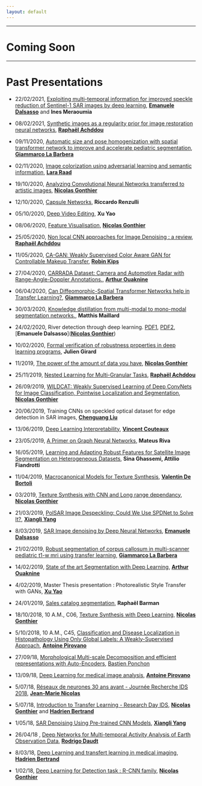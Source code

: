```yaml
---
layout: default
---
```


** **

# Coming Soon


* * *


# Past Presentations
- 22/02/2021, [Exploiting multi-temporal information for improved speckle reduction of Sentinel-1 SAR images by deep learning](https://drive.google.com/file/d/1Wdswpc_n2zPCpVuIWnpIxwIjxrF9epYD/view?usp=sharing), [**Emanuele Dalsasso**](https://perso.telecom-paristech.fr/dalsasso/) and **Ines Meraoumia**

- 08/02/2021, [Synthetic images as a regularity prior for image restoration neural networks](https://drive.google.com/file/d/1h8JBTcKdz1JKwgsLTcjfGRX_faOVvRiT/view?usp=sharing), [**Raphaël Achddou**](https://perso.telecom-paristech.fr/rachddou/)

- 09/11/2020, [Automatic size and pose homogenization with spatial transformer network to improve and accelerate pediatric segmentation](https://drive.google.com/file/d/1HgOwcWXxcftcymGcEmtqTZ4jJLCLAAHg/view?usp=sharing), [**Giammarco La Barbera**]( https://www.linkedin.com/in/giammarco-la-barbera-423464176/)

- 02/11/2020, [Image colorization using adversarial learning and semantic information](https://drive.google.com/file/d/17Ytv4vg9oQE26Tf9V-SRywWFj1KO1sqH/view?usp=sharing), [**Lara Raad**]( http://dev.ipol.im/~lraad/)

- 19/10/2020, [Analyzing Convolutional Neural Networks transferred to artistic images](https://drive.google.com/file/d/11VhsdbESCpSytNCyHcBk9Ib5mKScePZm/view?usp=sharing), [**Nicolas Gonthier**](https://perso.telecom-paristech.fr/gonthier/)

- 12/10/2020, [Capsule Networks](https://drive.google.com/file/d/18TtvUJ4XLGA1_XmtBonYSg4hdfDTkhOU/view?usp=sharing), **Riccardo Renzulli**

- 05/10/2020, [Deep Video Editing](https://drive.google.com/file/d/1V2mPGoxAtl5wK4ZD_U-J_VM0JwtgqCv_/view?usp=sharing), **Xu Yao**

- 08/06/2020, [Feature Visualisation](https://drive.google.com/file/d/1dRuctbICKnXDsiVUarFGigL-cCpco_xY/view?usp=sharing), [**Nicolas Gonthier**](https://perso.telecom-paristech.fr/gonthier/)

- 25/05/2020, [Non local CNN approaches for Image Denoising : a review](https://drive.google.com/open?id=18AEHplpG6sqsdHElXD3nIu4oyAISyz3L), [**Raphaël Achddou**](https://perso.telecom-paristech.fr/rachddou/)

- 11/05/2020, [CA-GAN: Weakly Supervised Color Aware GAN for Controllable Makeup Transfer](https://drive.google.com/file/d/1Yaf87of6JVdVdvQBt18jkCwKqtESbd5z/view?usp=sharing), [**Robin Kips**](https://scholar.google.com/citations?user=RwyrWEkAAAAJ&hl=fr)

- 27/04/2020, [CARRADA Dataset: Camera and Automotive Radar with Range-Angle-Doppler Annotations.](https://drive.google.com/open?id=1ReZkysMS1x7BwtG7t4stJSzXdzYJbm5O), [**Arthur Ouaknine**](https://arthurouaknine.github.io/)

- 06/04/2020, [Can Diffeomorphic-Spatial Transformer Networks help in Transfer Learning?](https://drive.google.com/open?id=1wBXvWxnGqTXAg17inEnRjDf_H4q6CL4r), [**Giammarco La Barbera**]( https://www.linkedin.com/in/giammarco-la-barbera-423464176/)

- 30/03/2020, [Knowledge distillation from multi-modal to mono-modal segmentation networks.](https://drive.google.com/open?id=18jgAK3_ySrYkIztth-BFesaq2cVePxC5), **Matthis Maillard**

- 24/02/2020, River detection through deep learning. [PDF1](https://drive.google.com/open?id=1UNa2fhFSdQJheQbTKjXuRNCTLgK5_NSO), [PDF2](https://drive.google.com/open?id=1I2xu1YLfTLoBYMqlW_g9bUB-W-xZYwyf), [**Emanuele Dalsasso**]([**Nicolas Gonthier**](https://perso.telecom-paristech.fr/dalsasso/))

- 10/02/2020, [Formal verification of robustness properties in deep learning programs](https://drive.google.com/file/d/18UkcWcXCMWwAwRb3goutnKKA8URgP2_M/view?usp=sharing), **Julien Girard**

- 11/2019, [The power of the amount of data you have](https://drive.google.com/file/d/1zzQFMOAA95UlO6wPLak-HrXe7U_AaprD/view?usp=sharing), [**Nicolas Gonthier**](https://perso.telecom-paristech.fr/gonthier/) 

- 25/11/2019, [Nested Learning for Multi-Granular Tasks](https://drive.google.com/open?id=1Ze8Qxi81C9g-_9cUqw2o_U2vditcAdb-), [**Raphaël Achddou**](https://perso.telecom-paristech.fr/rachddou/)

- 26/09/2019, [WILDCAT: Weakly Supervised Learning of Deep ConvNets for Image Classification, Pointwise Localization and Segmentation](https://drive.google.com/file/d/1Or88rsawqvSXHheQmIbSLuCnmM1souBs/view?usp=sharing), [**Nicolas Gonthier**](https://perso.telecom-paristech.fr/gonthier/)

- 20/06/2019, Training CNNs on speckled optical dataset for edge detection in SAR images, [**Chenguang Liu**](https://perso.telecom-paristech.fr/cheliu/)

- 13/06/2019, [Deep Learning Interpretability](https://drive.google.com/file/d/1qOEEGpl7epR3Z7iZ0tPZVLC_1Bw4EPH3/view?usp=sharing), [**Vincent Couteaux**](https://www.linkedin.com/in/vincent-couteaux-44269313b/)

- 23/05/2019, [A Primer on Graph Neural Networks](https://drive.google.com/file/d/1GeSgil9THf2v9fdp76fbHgG3SikAHXIb/view?usp=sharing), **Mateus Riva**

- 16/05/2019, [Learning and Adapting Robust Features for Satellite Image Segmentation on Heterogeneous Datasets](https://drive.google.com/open?id=1YAN9cGK7iSidgUOHzxMMsZrOJJnZdZFR), **Sina Ghassemi, Attilio Fiandrotti**

- 11/04/2019, [Macrocanonical Models for Texture Synthesis](https://partage.mines-telecom.fr/index.php/s/oWL05qwhbX1NAdC), [**Valentin De Bortoli**](https://vdeborto.github.io/)

- 03/2019, [Texture Synthesis with CNN and Long range dependancy](https://drive.google.com/file/d/1ULLFgWhGhNsKFbUqP44nHbd6hMVlIo9O/view?usp=sharing), [**Nicolas Gonthier**](https://perso.telecom-paristech.fr/gonthier/)

- 21/03/2019, [PolSAR Image Despeckling: Could We Use SPDNet to Solve It?](https://partage.mines-telecom.fr/index.php/s/8B7bZzO32t8qlvL), [**Xiangli Yang**](https://www.researchgate.net/profile/Xiangli_Yang)

- 8/03/2019, [SAR Image denoising by Deep Neural Networks](https://partage.mines-telecom.fr/index.php/s/JwKnopngwf4Ttzl), [**Emanuele Dalsasso**](https://www.linkedin.com/in/emanuele-dalsasso-2b1b19152/)

- 21/02/2019, [Robust segmentation of corpus callosum in multi-scanner pediatric t1-w mri using transfer learning](https://partage.mines-telecom.fr/index.php/s/iuOw8qJShWWbSGO), [**Giammarco La Barbera**]( https://www.linkedin.com/in/giammarco-la-barbera-423464176/)

- 14/02/2019, [State of the art Segmentation with Deep Learning](https://partage.mines-telecom.fr/index.php/s/9GFbWHgviuwtJxk), [**Arthur Ouaknine**](https://arthurouaknine.github.io/)

- 4/02/2019, Master Thesis presentation : Photorealistic Style Transfer with GANs, [**Xu Yao**](https://www.linkedin.com/in/yao-xu-225465106/?originalSubdomain=fr)

- 24/01/2019, [Sales catalog segmentation](https://partage.mines-telecom.fr/index.php/s/9TFDnR3P4t3KGSl), **Raphaël Barman**

- 18/10/2018, 10 A.M., C06, [Texture Synthesis with Deep Learning](https://drive.google.com/file/d/1zzQFMOAA95UlO6wPLak-HrXe7U_AaprD/view?usp=sharing), [**Nicolas Gonthier**](https://perso.telecom-paristech.fr/gonthier/)

- 5/10/2018, 10 A.M., C45, [Classification and Disease Localization in Histopathology Using Only Global Labels: A Weakly-Supervised Approach](https://partage.mines-telecom.fr/index.php/s/Zk6iHUpszopKQTS), [**Antoine Pirovano**](https://www.linkedin.com/in/antoine-pirovano-6271b110a/?originalSubdomain=fr)

- 27/09/18, [Morphological Multi-scale Decomposition and efficient representations with Auto-Encoders](https://partage.mines-telecom.fr/index.php/s/hFddW5fy07FlxmV), [Bastien Ponchon](https://www.linkedin.com/in/bastien-ponchon-10387612b/?originalSubdomain=fr)

- 13/09/18, [Deep Learning for medical image analysis](https://partage.mines-telecom.fr/index.php/s/3NYlpinLGpoZgRS), [**Antoine Pirovano**](https://www.linkedin.com/in/antoine-pirovano-6271b110a/?originalSubdomain=fr)

- 5/07/18, [Réseaux de neurones 30 ans avant - Journée Recherche IDS 2018](https://partage.mines-telecom.fr/index.php/s/0MAvHx3o84vHMOc), [**Jean-Marie Nicolas**](https://perso.telecom-paristech.fr/nicolas/)

- 5/07/18, [Introduction to Transfer Learning - Research Day IDS](https://partage.mines-telecom.fr/index.php/s/7P2yjVcYkxBShql), [**Nicolas Gonthier**](https://perso.telecom-paristech.fr/gonthier/) and [**Hadrien Bertrand**](http://www.theses.fr/s150855)

- 1/05/18, [SAR Denoising Using Pre-trained CNN Models](https://partage.mines-telecom.fr/index.php/s/ipgewBsGlyLy8C3), [**Xiangli Yang**](https://www.researchgate.net/profile/Xiangli_Yang)

- 26/04/18 , [Deep Networks for Multi-temporal Activity Analysis of Earth Observation Data](https://partage.mines-telecom.fr/index.php/s/2sys1gFmN9GWSTi), [**Rodrigo Daudt**](http://www.theses.fr/s190227)

- 8/03/18, [Deep Learning and transfert learning in medical imaging](https://partage.mines-telecom.fr/index.php/s/JtdlTf6jIfVHELn), [**Hadrien Bertrand**](http://www.theses.fr/s150855)

- 1/02/18, [Deep Learning for Detection task : R-CNN family](https://partage.mines-telecom.fr/index.php/s/B8Va6wTmz1YRQ92), [**Nicolas Gonthier**](https://perso.telecom-paristech.fr/gonthier/)
